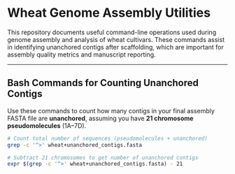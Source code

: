 # Wheat Genome Assembly Utilities

This repository documents useful command-line operations used during genome assembly and analysis of wheat cultivars. These commands assist in identifying unanchored contigs after scaffolding, which are important for assembly quality metrics and manuscript reporting.

---

## Bash Commands for Counting Unanchored Contigs

Use these commands to count how many contigs in your final assembly FASTA file are **unanchored**, assuming you have **21 chromosome pseudomolecules** (1A–7D).

```bash
# Count total number of sequences (pseudomolecules + unanchored)
grep -c '^>' wheat+unanchored_contigs.fasta

# Subtract 21 chromosomes to get number of unanchored contigs
expr $(grep -c '^>' wheat+unanchored_contigs.fasta) - 21
